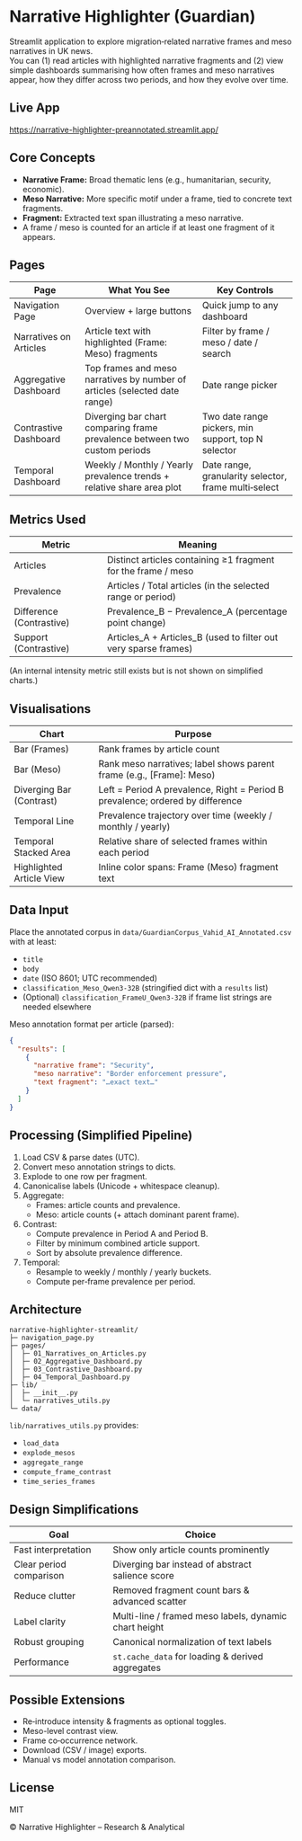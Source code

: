 # Narrative Highlighter (Guardian)

Streamlit application to explore migration‑related narrative frames and meso narratives in UK news.  
You can (1) read articles with highlighted narrative fragments and (2) view simple dashboards summarising how often frames and meso narratives appear, how they differ across two periods, and how they evolve over time.

## Live App
https://narrative-highlighter-preannotated.streamlit.app/

## Core Concepts
- **Narrative Frame:** Broad thematic lens (e.g., humanitarian, security, economic).
- **Meso Narrative:** More specific motif under a frame, tied to concrete text fragments.
- **Fragment:** Extracted text span illustrating a meso narrative.
- A frame / meso is counted for an article if at least one fragment of it appears.

## Pages

| Page | What You See | Key Controls |
|------|--------------|--------------|
| Navigation Page | Overview + large buttons | Quick jump to any dashboard |
| Narratives on Articles | Article text with highlighted (Frame: Meso) fragments | Filter by frame / meso / date / search |
| Aggregative Dashboard | Top frames and meso narratives by number of articles (selected date range) | Date range picker |
| Contrastive Dashboard | Diverging bar chart comparing frame prevalence between two custom periods | Two date range pickers, min support, top N selector |
| Temporal Dashboard | Weekly / Monthly / Yearly prevalence trends + relative share area plot | Date range, granularity selector, frame multi‑select |

## Metrics Used

| Metric | Meaning |
|--------|---------|
| Articles | Distinct articles containing ≥1 fragment for the frame / meso |
| Prevalence | Articles / Total articles (in the selected range or period) |
| Difference (Contrastive) | Prevalence_B − Prevalence_A (percentage point change) |
| Support (Contrastive) | Articles_A + Articles_B (used to filter out very sparse frames) |

(An internal intensity metric still exists but is not shown on simplified charts.)

## Visualisations

| Chart | Purpose |
|-------|---------|
| Bar (Frames) | Rank frames by article count |
| Bar (Meso) | Rank meso narratives; label shows parent frame (e.g., [Frame]: Meso) |
| Diverging Bar (Contrast) | Left = Period A prevalence, Right = Period B prevalence; ordered by difference |
| Temporal Line | Prevalence trajectory over time (weekly / monthly / yearly) |
| Temporal Stacked Area | Relative share of selected frames within each period |
| Highlighted Article View | Inline color spans: Frame (Meso) fragment text |

## Data Input

Place the annotated corpus in `data/GuardianCorpus_Vahid_AI_Annotated.csv` with at least:
- `title`
- `body`
- `date` (ISO 8601; UTC recommended)
- `classification_Meso_Qwen3-32B` (stringified dict with a `results` list)
- (Optional) `classification_FrameU_Qwen3-32B` if frame list strings are needed elsewhere

Meso annotation format per article (parsed):
```json
{
  "results": [
    {
      "narrative frame": "Security",
      "meso narrative": "Border enforcement pressure",
      "text fragment": "…exact text…"
    }
  ]
}
```

## Processing (Simplified Pipeline)

1. Load CSV & parse dates (UTC).
2. Convert meso annotation strings to dicts.
3. Explode to one row per fragment.
4. Canonicalise labels (Unicode + whitespace cleanup).
5. Aggregate:
   - Frames: article counts and prevalence.
   - Meso: article counts (+ attach dominant parent frame).
6. Contrast:
   - Compute prevalence in Period A and Period B.
   - Filter by minimum combined article support.
   - Sort by absolute prevalence difference.
7. Temporal:
   - Resample to weekly / monthly / yearly buckets.
   - Compute per‑frame prevalence per period.

## Architecture

```
narrative-highlighter-streamlit/
├─ navigation_page.py
├─ pages/
│  ├─ 01_Narratives_on_Articles.py
│  ├─ 02_Aggregative_Dashboard.py
│  ├─ 03_Contrastive_Dashboard.py
│  ├─ 04_Temporal_Dashboard.py
├─ lib/
│  ├─ __init__.py
│  └─ narratives_utils.py
└─ data/
```

`lib/narratives_utils.py` provides:
- `load_data`
- `explode_mesos`
- `aggregate_range`
- `compute_frame_contrast`
- `time_series_frames`

## Design Simplifications

| Goal | Choice |
|------|--------|
| Fast interpretation | Show only article counts prominently |
| Clear period comparison | Diverging bar instead of abstract salience score |
| Reduce clutter | Removed fragment count bars & advanced scatter |
| Label clarity | Multi-line / framed meso labels, dynamic chart height |
| Robust grouping | Canonical normalization of text labels |
| Performance | `st.cache_data` for loading & derived aggregates |

## Possible Extensions

- Re‑introduce intensity & fragments as optional toggles.
- Meso-level contrast view.
- Frame co‑occurrence network.
- Download (CSV / image) exports.
- Manual vs model annotation comparison.

## License
MIT

© Narrative Highlighter – Research & Analytical